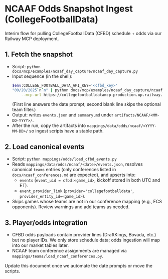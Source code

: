 # NCAAF Odds Snapshot Ingest (CollegeFootballData)

Interim flow for pulling CollegeFootballData (CFBD) schedule + odds via our Railway MCP deployment.

## 1. Fetch the snapshot
- Script: `python docs/mcp/examples/ncaaf_day_capture/ncaaf_day_capture.py`
- Input sequence (in the shell):
  ```bash
  $env:COLLEGE_FOOTBALL_DATA_API_KEY='<cfbd_key>'
  "09/20/2025`n`n" | python docs/mcp/examples/ncaaf_day_capture/ncaaf_day_capture.py \
      --mcp-url https://collegefootballdatamcp-production.up.railway.app
  ```
  (First line answers the date prompt; second blank line skips the optional team filter.)
- Output: writes `events.json` and `summary.md` under `artifacts/NCAAF/<MM-DD-YYYY>/`.
- After the run, copy the artifacts into `mappings/data/odds/ncaaf/<YYYY-MM-DD>/` so ingest scripts have a stable path.

## 2. Load canonical events
- Script: `python mappings/odds/load_cfbd_events.py`
- Reads `mappings/data/odds/ncaaf/<date>/events.json`, resolves canonical `teams` entries (only conferences listed in `docs/ncaaf_conferences.md` are expected), and upserts into:
  - `events` (`event_uid = cfbd:<game_id>`, kickoff stored in both UTC and ET).
  - `event_provider_link` (`provider='collegefootballdata'`, `provider_entity_id=<game_id>`).
- Skips games whose teams are not in our conference mapping (e.g., FCS opponents). Review warnings and add teams as needed.

## 3. Player/odds integration
- CFBD odds payloads contain provider lines (DraftKings, Bovada, etc.) but no player IDs. We only store schedule data; odds ingestion will map into our market tables later.
- NCAAF team conference assignments are managed via `mappings/teams/load_ncaaf_conferences.py`.

Update this document once we automate the date prompts or move the scripts.
